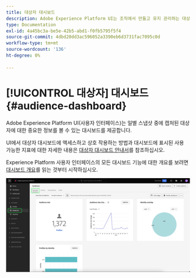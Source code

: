 ```yaml
---
title: 대상자 대시보드
description: Adobe Experience Platform UI는 조직에서 만들고 유지 관리하는 대상과 관련된 중요한 지표를 볼 수 있는 대시보드를 제공합니다.
type: Documentation
exl-id: 4a45bc3a-be5e-42b5-abd1-f0fb5795f5f4
source-git-commit: 4dbd20dd3ac596052a3390eb6d3731fac7095c0d
workflow-type: tm+mt
source-wordcount: '136'
ht-degree: 0%

---
```


# [!UICONTROL 대상자] 대시보드 {#audience-dashboard}

Adobe Experience Platform UI(사용자 인터페이스)는 일별 스냅샷 중에 캡처된 대상자에 대한 중요한 정보를 볼 수 있는 대시보드를 제공합니다.

UI에서 대상자 대시보드에 액세스하고 상호 작용하는 방법과 대시보드에 표시된 사용 가능한 지표에 대한 자세한 내용은 [대상자 대시보드 안내서](../../dashboards/guides/audiences.md)를 참조하십시오.

Experience Platform 사용자 인터페이스의 모든 대시보드 기능에 대한 개요를 보려면 [대시보드 개요](../../dashboards/home.md)를 읽는 것부터 시작하십시오.

![대상자 대시보드입니다. 대상 크기 위젯, 대상 크기 변경 트렌드 위젯 및 ID 위젯별 프로필의 세 가지 위젯을 표시합니다.](../../dashboards/images/segments/dashboard-overview.png)
